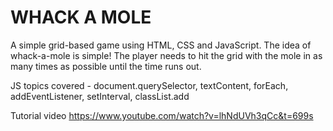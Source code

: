 # WHACK A MOLE

A simple grid-based game using HTML, CSS and JavaScript. The idea of whack-a-mole is simple! The player needs to hit the grid with the mole in as many times as possible until the time runs out. 

JS topics covered - document.querySelector, textContent, forEach, addEventListener, setInterval, classList.add

Tutorial video https://www.youtube.com/watch?v=lhNdUVh3qCc&t=699s
